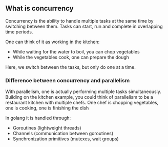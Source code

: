 ## What is concurrency

Concurrency is the ability to handle multiple tasks at the same time by switching between them. Tasks can start, run and complete in overlapping time periods. 

One can think of it as working in the kitchen:
- While waiting for the water to boil, you can chop vegetables
- While the vegetables cook, one can prepare the dough

Here, we switch between the tasks, but only do one at a time.

### Difference between concurrency and parallelism

With parallelism, one is actually performing multiple tasks simultaneously. Building on the kitchen example, you could think of parallelism to be a restaurant kitchen with multiple chefs. One chef is chopping vegetables, one is cooking, one is finishing the dish

In golang it is handled through:
- Goroutines (lightweight threads)
- Channels (communication between goroutines)
- Synchronization primitives (mutexes, wait groups)

